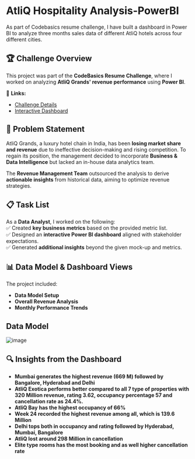 # AtliQ Hospitality Analysis-PowerBI
As part of Codebasics resume challenge, I have built a dashboard in Power BI to analyze three months sales data of different AtliQ hotels across four different cities.

## 🏆 Challenge Overview  
This project was part of the **CodeBasics Resume Challenge**, where I worked on analyzing **AtliQ Grands' revenue performance** using **Power BI**.  

🔗 **Links:**  
- [Challenge Details](https://codebasics.io/challenge/codebasics-resume-project-challenge/4)  
- [Interactive Dashboard](https://app.powerbi.com/view?r=eyJrIjoiMDE2MmVmNTMtNTgzNi00ZDQxLWJkODYtMTBmYzYyOWMzZDkxIiwidCI6ImM2ZTU0OWIzLTVmNDUtNDAzMi1hYWU5LWQ0MjQ0ZGM1YjJjNCJ9)  

## 📌 Problem Statement  
AtliQ Grands, a luxury hotel chain in India, has been **losing market share and revenue** due to ineffective decision-making and rising competition. To regain its position, the management decided to incorporate **Business & Data Intelligence** but lacked an in-house data analytics team.  

The **Revenue Management Team** outsourced the analysis to derive **actionable insights** from historical data, aiming to optimize revenue strategies.  

## 📋 Task List  
As a **Data Analyst**, I worked on the following:  
✅ Created **key business metrics** based on the provided metric list.  
✅ Designed an **interactive Power BI dashboard** aligned with stakeholder expectations.  
✅ Generated **additional insights** beyond the given mock-up and metrics.  

## 📊 Data Model & Dashboard Views  
The project included:  
- **Data Model Setup** 
- **Overall Revenue Analysis**  
- **Monthly Performance Trends**  

## Data Model
![image](https://github.com/user-attachments/assets/941722e6-14a7-4381-871d-8a0b4e99ca6d)

## 🔍 Insights from the Dashboard  
- **Mumbai generates the highest revenue (669 M) followed by Bangalore, Hyderabad and Delhi**
- **AtliQ Exotica performs better compared to all 7 type of properties with 320 Million revenue, rating 3.62, occupancy percentage 57 and cancellation rate as 24.4%.**
- **AtliQ Bay has the highest occupancy of 66%**
- **Week 24 recorded the highest revenue among all, which is 139.6 Million**
- **Delhi tops both in occupancy and rating followed by Hyderabad, Mumbai, Bangalore**
- **AtliQ lost around 298 Million in cancellation**
- **Elite type rooms has the most booking and as well higher cancellation rate**
